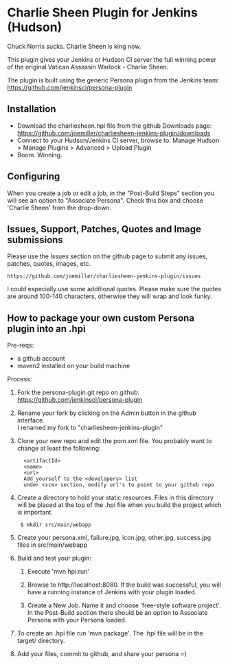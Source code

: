 Charlie Sheen Plugin for Jenkins (Hudson)
=========================================

Chuck Norris sucks.  Charlie Sheen is king now.  

This plugin gives your Jenkins or Hudson CI server the full winning
power of the original Vatican Assassin Warlock - Charlie Sheen.

The plugin is built using the generic Persona plugin from
the Jenkins team:  https://github.com/jenkinsci/persona-plugin

Installation
------------

* Download the charliesheen.hpi file from the github Downloads page: https://github.com/joemiller/charliesheen-jenkins-plugin/downloads
* Connect to your Hudson/Jenkins CI server, browse to:
  Manage Hudson > Manage Plugins > Advanced > Upload Plugin
* Boom. Winning.

Configuring
-----------

When you create a job or edit a job, in the "Post-Build Steps"
section you will see an option to "Associate Persona".  Check
this box and choose 'Charlie Sheen' from the drop-down.

Issues, Support, Patches, Quotes and Image submissions
----------------------------------------------------

Please use the Issues section on the github page to submit
any issues, patches, quotes, images, etc.

    https://github.com/joemiller/charliesheen-jenkins-plugin/issues

I could especially use some additional quotes.  Please make
sure the quotes are around 100-140 characters, otherwise
they will wrap and look funky.


How to package your own custom Persona plugin into an .hpi
----------------------------------------------------------

Pre-reqs:
    
* a github account
* maven2 installed on your build machine

Process:

1. Fork the persona-plugin.git repo on github:  https://github.com/jenkinsci/persona-plugin
    
2. Rename your fork by clicking on the Admin button in the github interface.  
   I renamed my fork to "charliesheen-jenkins-plugin"

3. Clone your new repo and edit the pom.xml file.  You probably want 
   to change at least the following:

         <artifactId>
         <name>
         <url>
         Add yourself to the <developers> list
         under <scm> section, modify url's to point to your github repo
         
4. Create a directory to hold your static resources.  Files in this 
   directory will be placed at the top of the .hpi file when you
   build the project which is important.

        $ mkdir src/main/webapp
    
5.  Create your persona.xml, failure.jpg, icon.jpg, other.jpg,
    success.jpg files in src/main/webapp

6.  Build and test your plugin:

    1. Execute 'mvn hpi:run'
        
    2. Browse to http://localhost:8080.  If the build was successful, you
       will have a running instance of Jenkins with your plugin loaded.
   
    3. Create a New Job.  Name it and choose 'free-style software project'. 
       In the Post-Build section there should be an option to Associate Persona
       with your Persona loaded.
   
7. To create an .hpi file run 'mvn package'.  The .hpi file will be in the target/ directory.
   
8. Add your files, commit to github, and share your persona =) 